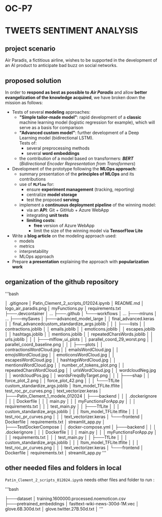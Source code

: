 # OC-P7
# TWEETS SENTIMENT ANALYSIS

## project scenario

Air Paradis, a fictitious airline, wishes to be supported in the development of an AI product to anticipate bad buzz on social networks.

## proposed solution

In order to **respond as best as possible to *Air Paradis*** and allow **better evangelization of the knowledge acquired**, we have broken down the mission as follows:
- Tests of several **modeling** approaches:
    - **"Simple tailor-made model"**: rapid development of a **classic** machine learning model (logistic regression for example), which will serve as a basis for comparison
    - **"Advanced custom model"**: further development of a Deep Learning model (bidirectional LSTM).<br>
      Tests of:
        - several preprocessing methods
        - several **word embeddings**
    - the contribution of a model based on transformers: ***BERT*** (*Bidirectional Encoder Representation from Transformers*)
- Development of the prototype following the **MLOps approach**:
    - summary presentation of the **principles of MLOps** and its contributions
    - use of **`MLFlow`** for:
        - ensure **experiment management** (tracking, reporting)
        - centralize **model storage**
        - test the proposed **serving**
    - implement a **continuous deployment pipeline** of the winning model:
        - via an **API**: Git + GitHub + Azure WebApp
        - integrating **unit tests**
        - **limiting costs**:
            - **free** version of Azure WebApp
            - limit the size of the winning model via **TensorFlow Lite**
- Write a **blog article** on the modeling approach used:
    - models
    - metrics
    - interpretability
    - MLOps approach
- Prepare **a presentation** explaining the approach with **popularization work**


## organization of the github repository

'''bash

│   .gitignore
│   Patin_Clement_2_scripts_012024.ipynb
│   README.md
│   logo_air_paradis.png
│   myFunctions.py
│   requirements.txt
├───.devcontainer
│   ...
├───.github
│   └───workflows
│   ...
├───mlruns
│   ...
├───mySaves
│   ├───advanced_model_large
│   │       final_advanced.keras
│   │       final_advancedcustom_standardize_args.joblib
│   │
│   ├───lists
│   │       contractions.joblib
│   │       emails.joblib
│   │       emoticons.joblib
│   │       escapes.joblib
│   │       hashtags.joblib
│   │       mentions.joblib
│   │       repeatedCharsWords.joblib
│   │       urls.joblib
│   │
│   ├───mlflow_ui_plots
│   │       parallel_coord_29_worst.png
│   │       parallel_coord_baseline.png
│   │
│   ├───plots
│   │       contractionsWordCloud.jpg
│   │       emailsWordCloud.jpg
│   │       emojisWordCloud.jpg
│   │       emoticonsWordCloud.jpg
│   │       escapesWordCloud.jpg
│   │       hashtagsWordCloud.jpg
│   │       mentionsWordCloud.jpg
│   │       number_of_tokens_plot.png
│   │       repeatedCharsWordCloud.jpg
│   │       urlsWordCloud.jpg
│   │       wordcloudNeg.jpg
│   │       wordcloudPos.jpg
│   │       wordsFreqsByTarget.png
│   │
│   ├───shap
│   │       force_plot_2.png
│   │       force_plot_42.png
│   │
│   └───TfLite
│           custom_standardize_args.joblib
│           ltsm_model_TFLite.tflite
│           test_roc_pr_curves.png
│           text_vectorizer.keras
│
├───Patin_Clement_1_modele_012024
│   ├───backend
│   │   │   .dockerignore
│   │   │   Dockerfile
│   │   │   main.py
│   │   │   myFunctionsForApp.py
│   │   │   requirements.txt
│   │   │   test_main.py
│   │   ├───TfLite
│   │   │       custom_standardize_args.joblib
│   │   │       ltsm_model_TFLite.tflite
│   │   │       test_roc_pr_curves.png
│   │   │       text_vectorizer.keras
│   └───frontend
│           Dockerfile
│           requirements.txt
│           streamlit_app.py
│
├───TestDockerCompose
│   │   docker-compose.yml
│   ├───backend
│   │   │   .dockerignore
│   │   │   Dockerfile
│   │   │   main.py
│   │   │   myFunctionsForApp.py
│   │   │   requirements.txt
│   │   │   test_main.py
│   │   ├───TfLite
│   │   │       custom_standardize_args.joblib
│   │   │       ltsm_model_TFLite.tflite
│   │   │       test_roc_pr_curves.png
│   │   │       text_vectorizer.keras
│   └───frontend
│           Dockerfile
│           requirements.txt
│           streamlit_app.py
'''

## other needed files and folders in local

`Patin_Clement_2_scripts_012024.ipynb` needs other files and folder to run :

'''bash

├───dataset
│       training.1600000.processed.noemoticon.csv
├───pretrained_embeddings
│       fasttext-wiki-news-300d-1M.vec
│       glove.6B.300d.txt
│       glove.twitter.27B.50d.txt
│
'''